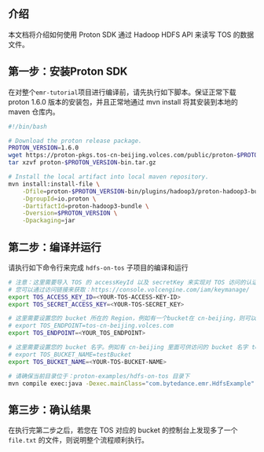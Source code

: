 ## 介绍

本文档将介绍如何使用 Proton SDK 通过 Hadoop HDFS API 来读写 TOS 的数据文件。


## 第一步：安装Proton SDK
在对整个`emr-tutorial`项目进行编译前，请先执行如下脚本。保证正常下载 proton 1.6.0 版本的安装包，并且正常地通过 mvn install 将其安装到本地的 maven 仓库内。

```bash
#!/bin/bash

# Download the proton release package.
PROTON_VERSION=1.6.0
wget https://proton-pkgs.tos-cn-beijing.volces.com/public/proton-$PROTON_VERSION-bin.tar.gz
tar xzvf proton-$PROTON_VERSION-bin.tar.gz

# Install the local artifact into local maven repository.
mvn install:install-file \
	-Dfile=proton-$PROTON_VERSION-bin/plugins/hadoop3/proton-hadoop3-bundle-$PROTON_VERSION.jar \
	-DgroupId=io.proton \
	-DartifactId=proton-hadoop3-bundle \
	-Dversion=$PROTON_VERSION \
	-Dpackaging=jar
```

## 第二步：编译并运行

请执行如下命令行来完成 `hdfs-on-tos` 子项目的编译和运行

```bash
# 注意：这里需要导入 TOS 的 accessKeyId 以及 secretKey 来实现对 TOS 访问的认证。为了正确地获取您的 TOS accessKeyId 以及 secretKey
# 您可以通过访问链接来获取：https://console.volcengine.com/iam/keymanage/
export TOS_ACCESS_KEY_ID=<YOUR-TOS-ACCESS-KEY-ID>
export TOS_SECRET_ACCESS_KEY=<YOUR-TOS-SECRET_KEY>

# 这里需要设置您的 bucket 所在的 Region，例如有一个bucket在 cn-beijing，则可以设置为：
# export TOS_ENDPOINT=tos-cn-beijing.volces.com
export TOS_ENDPOINT=<YOUR_TOS_ENDPOINT>

# 这里需要设置您的 bucket 名字。例如有 cn-beijing 里面可供访问的 bucket 名字 testBucket，则可以设置为：
# export TOS_BUCKET_NAME=testBucket
export TOS_BUCKET_NAME=<YOUR-TOS-BUCKET-NAME>

# 请确保当前目录位于：proton-examples/hdfs-on-tos 目录下
mvn compile exec:java -Dexec.mainClass="com.bytedance.emr.HdfsExample"
```

## 第三步：确认结果

在执行完第二步之后，若您在 TOS 对应的 bucket 的控制台上发现多了一个 `file.txt` 的文件，则说明整个流程顺利执行。

